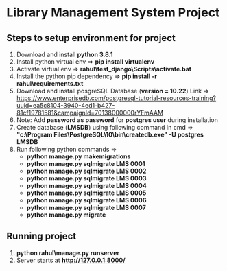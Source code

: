 # Library Management System Project

## Steps to setup environment for project
1. Download and install **python 3.8.1**
2. Install python virtual env => **pip install virtualenv**
3. Activate virtual env => **rahul\test_django\Scripts\activate.bat**
4. Install the python pip dependency => **pip install -r rahul\requirements.txt**
4. Download and install posgreSQL Database (**version = 10.22**) Link => https://www.enterprisedb.com/postgresql-tutorial-resources-training?uuid=ea5c8104-3940-4ed1-b427-81cf19781581&campaignId=70138000000rYFmAAM
5. Note: Add **password as password** for **postgres user** during installation
6. Create database (**LMSDB**) using following command in cmd => **"c:\Program Files\PostgreSQL\10\bin\createdb.exe" -U postgres LMSDB**
7. Run following python commands =>
    - **python manage.py makemigrations**
    - **python manage.py sqlmigrate LMS 0001**
    - **python manage.py sqlmigrate LMS 0002**
    - **python manage.py sqlmigrate LMS 0003**
    - **python manage.py sqlmigrate LMS 0004**
    - **python manage.py sqlmigrate LMS 0005**
    - **python manage.py sqlmigrate LMS 0006**
    - **python manage.py sqlmigrate LMS 0007**
    - **python manage.py migrate**

## Running project
1. **python rahul\manage.py runserver**
2. Server starts at **http://127.0.0.1:8000/**
